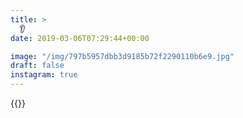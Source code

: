 ```yaml
---
title: >
  👂
date: 2019-03-06T07:29:44+00:00

image: "/img/797b5957dbb3d9185b72f2290110b6e9.jpg"
draft: false
instagram: true
---
```


{{<photo src="/img/797b5957dbb3d9185b72f2290110b6e9.jpg">}}

